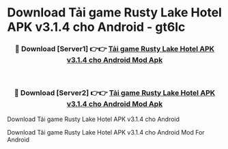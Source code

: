 # Download Tải game Rusty Lake Hotel APK v3.1.4 cho Android - gt6lc


<div align="center">
<h3>🔴 Download [Server1] 👉👉 <a href="https://apk-comot.site?title=Tải_game_Rusty_Lake_Hotel_APK_v3.1.4_cho_Android">Tải game Rusty Lake Hotel APK v3.1.4 cho Android Mod Apk</a></h3><br>
<h3>🔴 Download [Server2] 👉👉 <a href="https://apk-comot.site?title=Tải_game_Rusty_Lake_Hotel_APK_v3.1.4_cho_Android">Tải game Rusty Lake Hotel APK v3.1.4 cho Android Mod Apk</a></h3>
</div>



Download Tải game Rusty Lake Hotel APK v3.1.4 cho Android 

Download Tải game Rusty Lake Hotel APK v3.1.4 cho Android Mod For Android